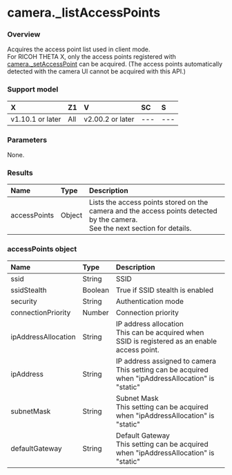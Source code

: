 # camera.\_listAccessPoints

### Overview

Acquires the access point list used in client mode.  
For RICOH THETA X, only the access points registered with [camera._setAccessPoint](camera._set_access_point.md) can be acquired. (The access points automatically detected with the camera UI cannot be acquired with this API.)  

### Support model

| X | Z1 | V | SC | S |
|:--|:--|:--|:--|:--|
| v1.10.1 or later | All | v2.00.2 or later | --- | --- |

### Parameters

None.

### Results

| Name | Type | Description |
|:--|:--|:--|
| accessPoints | Object | Lists the access points stored on the camera and the access points detected by the camera.<br>See the next section for details. |

### accessPoints object

| Name | Type | Description |
|:--|:--|:--|
| ssid | String | SSID |
| ssidStealth | Boolean | True if SSID stealth is enabled |
| security | String | Authentication mode |
| connectionPriority | Number | Connection priority |
| ipAddressAllocation | String | IP address allocation<br>This can be acquired when SSID is registered as an enable access point. |
| ipAddress | String | IP address assigned to camera<br>This setting can be acquired when "ipAddressAllocation" is "static" |
| subnetMask | String | Subnet Mask<br>This setting can be acquired when "ipAddressAllocation" is "static" |
| defaultGateway | String | Default Gateway<br>This setting can be acquired when "ipAddressAllocation" is "static" |
